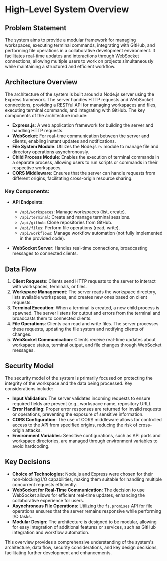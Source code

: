 # High-Level System Overview

## Problem Statement
The system aims to provide a modular framework for managing workspaces, executing terminal commands, integrating with GitHub, and performing file operations in a collaborative development environment. It facilitates real-time updates and interactions through WebSocket connections, allowing multiple users to work on projects simultaneously while maintaining a structured and efficient workflow.

## Architecture Overview
The architecture of the system is built around a Node.js server using the Express framework. The server handles HTTP requests and WebSocket connections, providing a RESTful API for managing workspaces and files, executing terminal commands, and integrating with GitHub. The key components of the architecture include:

- **Express.js**: A web application framework for building the server and handling HTTP requests.
- **WebSocket**: For real-time communication between the server and clients, enabling instant updates and notifications.
- **File System Module**: Utilizes the Node.js `fs` module to manage file and directory operations asynchronously.
- **Child Process Module**: Enables the execution of terminal commands in a separate process, allowing users to run scripts or commands in their respective workspaces.
- **CORS Middleware**: Ensures that the server can handle requests from different origins, facilitating cross-origin resource sharing.

### Key Components:
- **API Endpoints**:
  - `/api/workspaces`: Manage workspaces (list, create).
  - `/api/terminal`: Create and manage terminal sessions.
  - `/api/github`: Clone repositories from GitHub.
  - `/api/files`: Perform file operations (read, write).
  - `/api/workflows`: Manage workflow automation (not fully implemented in the provided code).

- **WebSocket Server**: Handles real-time connections, broadcasting messages to connected clients.

## Data Flow
1. **Client Requests**: Clients send HTTP requests to the server to interact with workspaces, terminals, or files.
2. **Workspace Management**: The server reads the workspace directory, lists available workspaces, and creates new ones based on client requests.
3. **Terminal Execution**: When a terminal is created, a new child process is spawned. The server listens for output and errors from the terminal and broadcasts them to connected clients.
4. **File Operations**: Clients can read and write files. The server processes these requests, updating the file system and notifying clients of changes.
5. **WebSocket Communication**: Clients receive real-time updates about workspace status, terminal output, and file changes through WebSocket messages.

## Security Model
The security model of the system is primarily focused on protecting the integrity of the workspace and the data being processed. Key considerations include:

- **Input Validation**: The server validates incoming requests to ensure required fields are present (e.g., workspace name, repository URL).
- **Error Handling**: Proper error responses are returned for invalid requests or operations, preventing the exposure of sensitive information.
- **CORS Configuration**: The use of CORS middleware allows for controlled access to the API from specified origins, reducing the risk of cross-origin attacks.
- **Environment Variables**: Sensitive configurations, such as API ports and workspace directories, are managed through environment variables to avoid hardcoding.

## Key Decisions
- **Choice of Technologies**: Node.js and Express were chosen for their non-blocking I/O capabilities, making them suitable for handling multiple concurrent requests efficiently.
- **WebSocket for Real-Time Communication**: The decision to use WebSocket allows for efficient real-time updates, enhancing the collaborative experience for users.
- **Asynchronous File Operations**: Utilizing the `fs.promises` API for file operations ensures that the server remains responsive while performing I/O tasks.
- **Modular Design**: The architecture is designed to be modular, allowing for easy integration of additional features or services, such as GitHub integration and workflow automation.

This overview provides a comprehensive understanding of the system's architecture, data flow, security considerations, and key design decisions, facilitating further development and enhancements.